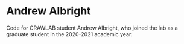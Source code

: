 # Andrew Albright
Code for CRAWLAB student Andrew Albright, who joined the lab as a graduate student in the 2020-2021 academic year.

